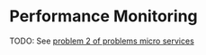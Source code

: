 # Performance Monitoring

TODO: See [problem 2 of problems micro services](http://eugenedvorkin.com/seven-micro-services-architecture-problems-and-solutions/)